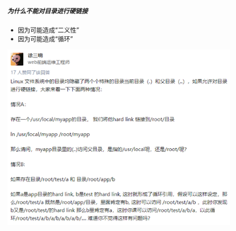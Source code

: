 ##### 为什么不能对目录进行硬链接

- 因为可能造成“二义性”
- 因为可能造成“循环”

![image-20200904133739530](.\pictures\为什么不能对目录进行硬链接.png)
